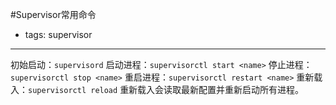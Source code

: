 #Supervisor常用命令
- tags: supervisor

---
初始启动：`supervisord`
启动进程：`supervisorctl start <name>`
停止进程：`supervisorctl stop <name>`
重启进程：`supervisorctl restart <name>`
重新载入：`supervisorctl reload`
重新载入会读取最新配置并重新启动所有进程。